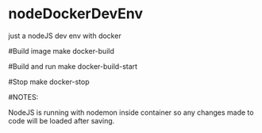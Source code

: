 # nodeDockerDevEnv
just a nodeJS dev env with docker

#Build image 
make docker-build

#Build and run 
make docker-build-start

#Stop 
make docker-stop

#NOTES:

NodeJS is running with nodemon inside container so any changes made to code will be loaded after saving. 

